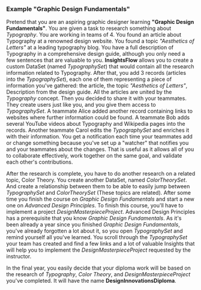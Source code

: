 
### Example "Graphic Design Fundamentals"

Pretend that you are an aspiring graphic designer learning **"Graphic Design Fundamentals"**. You are given a task to research something about *Typography*. You are working in teams of 4. You found an article about Typography at a renowned design website. You found a topic *"Aesthetics of Letters"* at a leading typography blog. You have a full description of Typography in a comprehensive design guide, although you only need a few sentences that are valuable to you. **InsightsFlow** allows you to create a custom DataSet (named *TypographySet*) that would contain all the research information related to Typography. After that, you add 3 records (articles into the *TypographySet*), each one of them representing a piece of information you've gathered: the article, the topic *"Aesthetics of Letters"*, Description from the design guide. All the articles are united by the *Typography* concept. Then you decided to share it with your teammates. They create users just like you, and you give them access to *TypographySet*. A teammate Alice added another record containing links to websites where further information could be found. A teammate Bob adds several YouTube videos about Typography and Wikipedia pages into the records. Another teammate Carol edits the *TypographySet* and enriches it with their information.
You get a notification each time your teammates add or change something because you've set up a "watcher" that notifies you and your teammates about the changes. That is useful as it allows all of you to collaborate effectively, work together on the same goal, and validate each other's contributions.

After the research is complete, you have to do another research on a related topic, Color Theory. You create another DataSet, named *ColorTheorySet*. And create a relationship between them to be able to easily jump between *TypographySet* and *ColorTheorySet* (These topics are related).
After some time you finish the course on *Graphic Design Fundamentals* and start a new one on *Advanced Design Principles*. To finish this course, you'll have to implement a project *DesignMasterpieceProject*. Advanced Design Principles has a prerequisite that you know *Graphic Design Fundamentals*. As it's been already a year since you finished *Graphic Design Fundamentals*, you've already forgotten a lot about it, so you open *TypographySet* and remind yourself all you've learned. You scroll through the *TypographySet* your team has created and find a few links and a lot of valuable Insights that will help you to implement the *DesignMasterpieceProject* requested by the instructor.

In the final year, you easily decide that your diploma work will be based on the research of *Typography*, *Color Theory*, and *DesignMasterpieceProject* you've completed. It will have the name **DesignInnovationsDiploma**.
